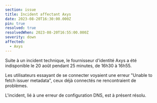```yaml
---
section: issue
title: Incident affectant Axys
date: 2023-08-20T16:30:00.000Z
pin: true
resolved: true
resolvedWhen: 2023-08-20T16:55:00.000Z
severity: down
affected:
  - Axys
---
```


Suite à un incident technique, le fournisseur d'identité Axys a été indisponible le 20 août pendant 25 minutes, de 16h30 à 16h55. 

Les utilisateurs essayant de se connecter voyaient une erreur "Unable to fetch issuer metadata", ceux déjà connectés ne rencontraient de problèmes.

L'incident, lié à une erreur de configuration DNS, est à présent résolu.
